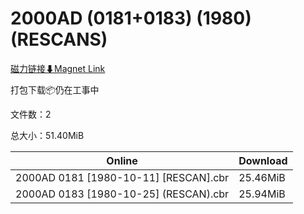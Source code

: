 # 2000AD (0181+0183) (1980) (RESCANS)

[磁力链接⬇Magnet Link](magnet:?xt=urn:btih:980964719965a91b7296bb1f44bc03ddb972549c&dn=2000AD%20%280181%2B0183%29%20%281980%29%20%28RESCANS%29)

打包下载📦仍在工事中

文件数：2

总大小：51.40MiB

Online | Download
--- | ---
2000AD 0181 \[1980-10-11\] \[RESCAN\].cbr | 25.46MiB
2000AD 0183 \[1980-10-25\] (RESCAN).cbr | 25.94MiB